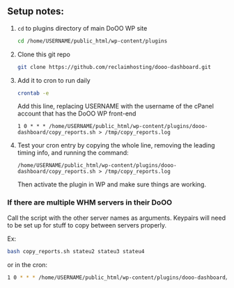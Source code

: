 ## Setup notes:

1. `cd` to plugins directory of main DoOO WP site
    ```bash
    cd /home/USERNAME/public_html/wp-content/plugins
    ```

2. Clone this git repo
    ```bash
    git clone https://github.com/reclaimhosting/dooo-dashboard.git
    ```

3. Add it to cron to run daily
    ```bash
    crontab -e
    ```

    Add this line, replacing USERNAME with the username of the cPanel account that has the DoOO WP front-end

    ```
    1 0 * * * /home/USERNAME/public_html/wp-content/plugins/dooo-dashboard/copy_reports.sh > /tmp/copy_reports.log
    ```

4. Test your cron entry by copying the whole line, removing the leading timing info, and running the command:

    ```
    /home/USERNAME/public_html/wp-content/plugins/dooo-dashboard/copy_reports.sh > /tmp/copy_reports.log
    ```

    Then activate the plugin in WP and make sure things are working.

### If there are multiple WHM servers in their DoOO
Call the script with the other server names as arguments. Keypairs will need to be set up for stuff to copy between servers properly.

Ex:
```bash
bash copy_reports.sh stateu2 stateu3 stateu4
```

or in the cron:
```bash
1 0 * * * /home/USERNAME/public_html/wp-content/plugins/dooo-dashboard/copy_reports.sh stateu2 stateu3 stateu4 > /tmp/copy_reports.log 2>&1
```